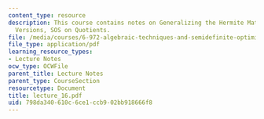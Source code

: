 ```yaml
---
content_type: resource
description: This course contains notes on Generalizing the Hermite Matrix, Parametric
  Versions, SOS on Quotients.
file: /media/courses/6-972-algebraic-techniques-and-semidefinite-optimization-spring-2006/798da340610c6ce1ccb902bb918666f8_lecture_16.pdf
file_type: application/pdf
learning_resource_types:
- Lecture Notes
ocw_type: OCWFile
parent_title: Lecture Notes
parent_type: CourseSection
resourcetype: Document
title: lecture_16.pdf
uid: 798da340-610c-6ce1-ccb9-02bb918666f8
---
```

